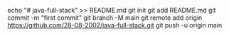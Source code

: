 echo "# java-full-stack" >> README.md
git init
git add README.md
git commit -m "first commit"
git branch -M main
git remote add origin https://github.com/28-08-2002/java-full-stack.git
git push -u origin main

